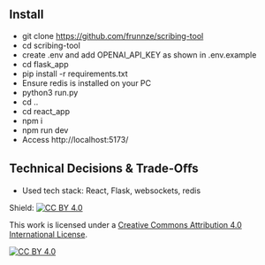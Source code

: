 ## Install
- git clone https://github.com/frunnze/scribing-tool
- cd scribing-tool
- create .env and add OPENAI_API_KEY as shown in .env.example
- cd flask_app
- pip install -r requirements.txt
- Ensure redis is installed on your PC
- python3 run.py
- cd ..
- cd react_app
- npm i
- npm run dev
- Access http://localhost:5173/


## Technical Decisions & Trade-Oﬀs
- Used tech stack: React, Flask, websockets, redis


Shield: [![CC BY 4.0][cc-by-shield]][cc-by]

This work is licensed under a
[Creative Commons Attribution 4.0 International License][cc-by].

[![CC BY 4.0][cc-by-image]][cc-by]

[cc-by]: http://creativecommons.org/licenses/by/4.0/
[cc-by-image]: https://i.creativecommons.org/l/by/4.0/88x31.png
[cc-by-shield]: https://img.shields.io/badge/License-CC%20BY%204.0-lightgrey.svg